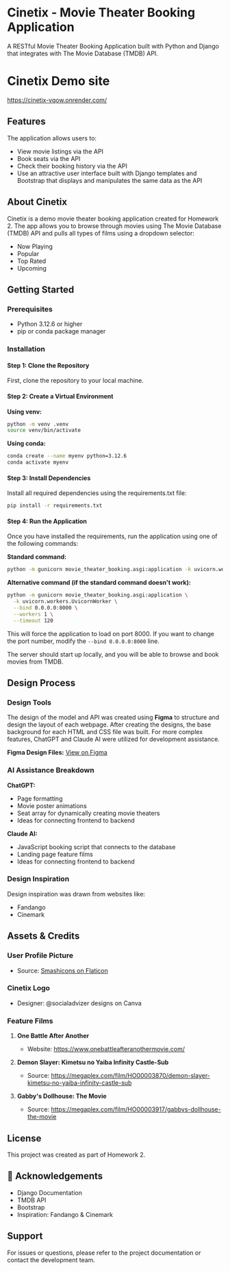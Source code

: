 # Cinetix - Movie Theater Booking Application

A RESTful Movie Theater Booking Application built with Python and Django that integrates with The Movie Database (TMDB) API.

# Cinetix Demo site 
https://cinetix-vqow.onrender.com/

## Features

The application allows users to:
- View movie listings via the API
- Book seats via the API
- Check their booking history via the API
- Use an attractive user interface built with Django templates and Bootstrap that displays and manipulates the same data as the API

## About Cinetix

Cinetix is a demo movie theater booking application created for Homework 2. The app allows you to browse through movies using The Movie Database (TMDB) API and pulls all types of films using a dropdown selector:
- Now Playing
- Popular
- Top Rated
- Upcoming

## Getting Started

### Prerequisites

- Python 3.12.6 or higher
- pip or conda package manager

### Installation

#### Step 1: Clone the Repository

First, clone the repository to your local machine.

#### Step 2: Create a Virtual Environment

**Using venv:**

```bash
python -m venv .venv
source venv/bin/activate
```

**Using conda:**

```bash
conda create --name myenv python=3.12.6
conda activate myenv
```

#### Step 3: Install Dependencies

Install all required dependencies using the requirements.txt file:

```bash
pip install -r requirements.txt
```

#### Step 4: Run the Application

Once you have installed the requirements, run the application using one of the following commands:

**Standard command:**

```bash
python -m gunicorn movie_theater_booking.asgi:application -k uvicorn.workers.UvicornWorker
```

**Alternative command (if the standard command doesn't work):**

```bash
python -m gunicorn movie_theater_booking.asgi:application \
  -k uvicorn.workers.UvicornWorker \
  --bind 0.0.0.0:8000 \
  --workers 1 \
  --timeout 120
```

This will force the application to load on port 8000. If you want to change the port number, modify the `--bind 0.0.0.0:8000` line.

The server should start up locally, and you will be able to browse and book movies from TMDB.

## Design Process

### Design Tools

The design of the model and API was created using **Figma** to structure and design the layout of each webpage. After creating the designs, the base background for each HTML and CSS file was built. For more complex features, ChatGPT and Claude AI were utilized for development assistance.

**Figma Design Files:** [View on Figma](https://www.figma.com/site/W1A5ib0TNAWDOraxgcItTQ/homework-2?t=xjvrhkJnp2QWjJgk-6)

### AI Assistance Breakdown

**ChatGPT:**
- Page formatting
- Movie poster animations
- Seat array for dynamically creating movie theaters
- Ideas for connecting frontend to backend

**Claude AI:**
- JavaScript booking script that connects to the database
- Landing page feature films
- Ideas for connecting frontend to backend

### Design Inspiration

Design inspiration was drawn from websites like:
- Fandango
- Cinemark

## Assets & Credits

### User Profile Picture
- Source: [Smashicons on Flaticon](https://www.flaticon.com/authors/smashicons)

### Cinetix Logo
- Designer: @socialadvizer designs on Canva

### Feature Films

1. **One Battle After Another**
   - Website: https://www.onebattleafteranothermovie.com/

2. **Demon Slayer: Kimetsu no Yaiba Infinity Castle-Sub**
   - Source: https://megaplex.com/film/HO00003870/demon-slayer-kimetsu-no-yaiba-infinity-castle-sub

3. **Gabby's Dollhouse: The Movie**
   - Source: https://megaplex.com/film/HO00003917/gabbys-dollhouse-the-movie

## License

This project was created as part of Homework 2.

## 🌟 Acknowledgements

* Django Documentation
* TMDB API
* Bootstrap
* Inspiration: Fandango & Cinemark

## Support

For issues or questions, please refer to the project documentation or contact the development team.
